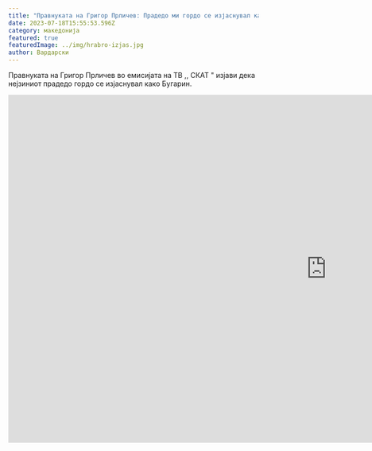 ```yaml
---
title: "Правнуката на Григор Прличев: Прадедо ми гордо се изјаснувал како Бугарин"
date: 2023-07-18T15:55:53.596Z
category: македонија
featured: true
featuredImage: ../img/hrabro-izjas.jpg
author: Вардарски
---
```

Правнуката на Григор Прличев во емисијата на ТВ ,, СКАТ " изјави дека нејзиниот прадедо гордо се изјаснувал како Бугарин.



<!--EndFragment-->

<iframe width="1280" height="700" src="https://www.youtube.com/embed/PpUpXvmmDGo" title="За Григор Пърличев /не/юбилейно" frameborder="0" allow="accelerometer; autoplay; clipboard-write; encrypted-media; gyroscope; picture-in-picture; web-share" allowfullscreen></iframe>